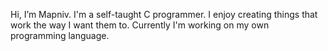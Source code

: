 Hi, I’m Mapniv.
I'm a self-taught C programmer. I enjoy creating things that work the way I want them to.
Currently I'm working on my own programming language.

<!---
Mapniv/Mapniv is a ✨ special ✨ repository because its `README.md` (this file) appears on your GitHub profile.
You can click the Preview link to take a look at your changes.
--->
